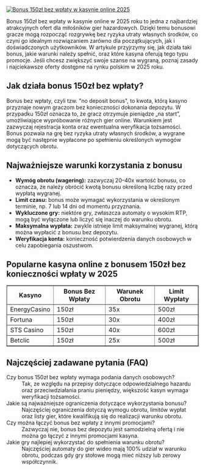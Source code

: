 [![Bonus 150zł bez wpłaty w kasynie online 2025](https://123-caf.pages.dev/gitsignup.png)](https://vrmoo.ru/Bt82HjjY)

<div>   <p>Bonus 150zł bez wpłaty w kasynie online w 2025 roku to jedna z najbardziej atrakcyjnych ofert dla miłośników gier hazardowych. Dzięki temu bonusowi gracze mogą rozpocząć rozgrywkę bez ryzyka utraty własnych środków, co czyni go idealnym rozwiązaniem zarówno dla początkujących, jak i doświadczonych użytkowników. W artykule przyjrzymy się, jak działa taki bonus, jakie warunki należy spełnić, oraz które kasyna oferują tego typu promocje. Jeśli chcesz zwiększyć swoje szanse na wygraną, poznaj zasady i najciekawsze oferty dostępne na rynku polskim w 2025 roku.</p>      <h2>Jak działa bonus 150zł bez wpłaty?</h2>   <p>Bonus bez wpłaty, czyli tzw. "no deposit bonus", to kwota, którą kasyno przyznaje nowym graczom bez konieczności dokonania depozytu. W przypadku 150zł oznacza to, że gracz otrzymuje pieniądze „na start”, umożliwiające wypróbowanie różnych gier online. Warunkiem jest zazwyczaj rejestracja konta oraz ewentualna weryfikacja tożsamości. Bonus pozwala na grę bez ryzyka utraty własnych środków, a wygrane mogą być następnie wypłacone po spełnieniu określonych wymogów dotyczących obrotu.</p>      <h2>Najważniejsze warunki korzystania z bonusu</h2>   <ul>     <li><strong>Wymóg obrotu (wagering):</strong> zazwyczaj 20–40x wartość bonusu, co oznacza, że należy obrócić kwotą bonusu określoną liczbę razy przed wypłatą wygranej.</li>     <li><strong>Limit czasu:</strong> bonus może wymagać wykorzystania w określonym terminie, np. 7 lub 14 dni od momentu przyznania.</li>     <li><strong>Wykluczone gry:</strong> niektóre gry, zwłaszcza automaty o wysokim RTP, mogą być wyłączone lub liczyć się inaczej do warunku obrotu.</li>     <li><strong>Maksymalna wypłata:</strong> zwykle istnieje limit maksymalnej wygranej, którą można wypłacić z bonusu bez depozytu.</li>     <li><strong>Weryfikacja konta:</strong> konieczność potwierdzenia danych osobowych w celu zapobiegania oszustwom.</li>   </ul>      <h2>Popularne kasyna online z bonusem 150zł bez konieczności wpłaty w 2025</h2>   <table border="1" cellpadding="5" cellspacing="0">     <thead>       <tr>         <th>Kasyno</th>         <th>Bonus Bez Wpłaty</th>         <th>Warunek Obrotu</th>         <th>Limit Wypłaty</th>       </tr>     </thead>     <tbody>       <tr>         <td>EnergyCasino</td>         <td>150zł</td>         <td>35x</td>         <td>500zł</td>       </tr>       <tr>         <td>Fortuna</td>         <td>150zł</td>         <td>30x</td>         <td>400zł</td>       </tr>       <tr>         <td>STS Casino</td>         <td>150zł</td>         <td>40x</td>         <td>600zł</td>       </tr>       <tr>         <td>Betclic</td>         <td>150zł</td>         <td>25x</td>         <td>500zł</td>       </tr>     </tbody>   </table>      <h2>Najczęściej zadawane pytania (FAQ)</h2>   <dl>     <dt>Czy bonus 150zł bez wpłaty wymaga podania danych osobowych?</dt>     <dd>Tak, ze względu na przepisy dotyczące odpowiedzialnego hazardu oraz przeciwdziałania praniu pieniędzy, większość kasyn wymaga weryfikacji tożsamości.</dd>          <dt>Jakie są najważniejsze ograniczenia dotyczące wykorzystania bonusu?</dt>     <dd>Najczęściej ograniczenia dotyczą wymogu obrotu, limitów wypłat oraz listy gier, które kwalifikują się do realizacji warunku obrotu.</dd>          <dt>Czy można łączyć bonus bez wpłaty z innymi promocjami?</dt>     <dd>Zazwyczaj nie, bonus bez depozytu jest samodzielną ofertą i nie można go łączyć z innymi promocjami kasyna.</dd>          <dt>Jakie gry najlepiej wykorzystać do spełnienia warunku obrotu?</dt>     <dd>Najczęściej automaty do gier wideo mają 100% udział w warunku obrotu, podczas gdy gry stołowe mogą mieć niższy lub zerowy współczynnik.</dd>   </dl> </div>